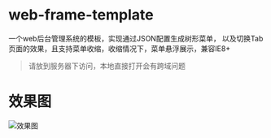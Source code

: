 # web-frame-template

一个web后台管理系统的模板，实现通过JSON配置生成树形菜单，
以及切换Tab页面的效果，且支持菜单收缩，收缩情况下，菜单悬浮展示，兼容IE8+

> 请放到服务器下访问，本地直接打开会有跨域问题

# 效果图

![效果图](https://github.com/K-walker/web-frame-template/blob/master/images/effect.gif)
